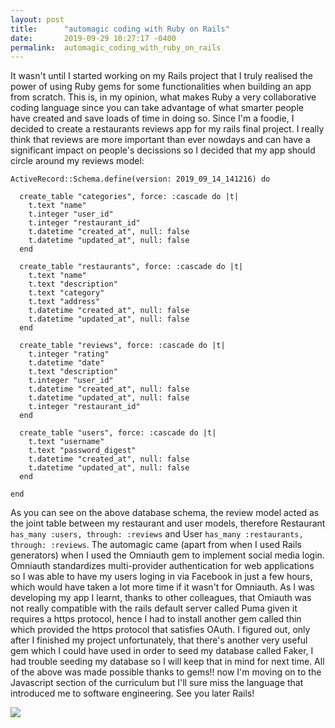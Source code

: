 ```yaml
---
layout: post
title:      "automagic coding with Ruby on Rails"
date:       2019-09-29 10:27:17 -0400
permalink:  automagic_coding_with_ruby_on_rails
---
```



It wasn't until I started working on my Rails project that I truly realised the power of using Ruby gems for some functionalities when building an app from scratch. This is, in my opinion, what makes Ruby a very collaborative coding language since you can take advantage of what smarter people have created and save loads of time in doing so. Since I'm a foodie, I decided to create a restaurants reviews app for my rails final project.
I really think that reviews are more important than ever nowdays and can have a significant impact on people's decissions so I decided that my app should circle around my reviews model:

```
ActiveRecord::Schema.define(version: 2019_09_14_141216) do

  create_table "categories", force: :cascade do |t|
    t.text "name"
    t.integer "user_id"
    t.integer "restaurant_id"
    t.datetime "created_at", null: false
    t.datetime "updated_at", null: false
  end

  create_table "restaurants", force: :cascade do |t|
    t.text "name"
    t.text "description"
    t.text "category"
    t.text "address"
    t.datetime "created_at", null: false
    t.datetime "updated_at", null: false
  end

  create_table "reviews", force: :cascade do |t|
    t.integer "rating"
    t.datetime "date"
    t.text "description"
    t.integer "user_id"
    t.datetime "created_at", null: false
    t.datetime "updated_at", null: false
    t.integer "restaurant_id"
  end

  create_table "users", force: :cascade do |t|
    t.text "username"
    t.text "password_digest"
    t.datetime "created_at", null: false
    t.datetime "updated_at", null: false
  end

end

```

As you can see on the above database schema, the review model acted as the joint table between my restaurant and user models, therefore Restaurant `has_many :users, through: :reviews` and User `has_many :restaurants, through: :reviews`.
The automagic came (apart from when I used Rails generators) when I used the Omniauth gem to implement social media login. Omniauth standardizes multi-provider authentication for web applications so I was able to have my users loging in via Facebook in just a few hours, which would have taken a lot more time if it wasn't for Omniauth. As I was developing my app I learnt, thanks to other colleagues, that Omiauth was not really compatible with the rails default server called Puma given it requires a https protocol, hence I had to install another gem called thin which provided the https protocol that satisfies OAuth.
I figured out, only after I finished my project unfortunately, that there's another very useful gem which I could have used in order to seed my database called Faker, I had trouble seeding my database so I will keep that in mind for next time. All of the above was made possible thanks to gems!! now I'm moving on to the Javascript section of the curriculum but I'll sure miss the language that introduced me to software engineering. See you later Rails!

![](http://i.imgur.com/6ipUqve.gif)


